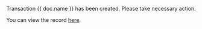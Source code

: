 <p>Transaction {{ doc.name }} has been created. Please take necessary action.</p>

<p>You can view the record <a href="{{ frappe.utils.get_url_to_form(doc.doctype, doc.name) }}">here</a>.</p>